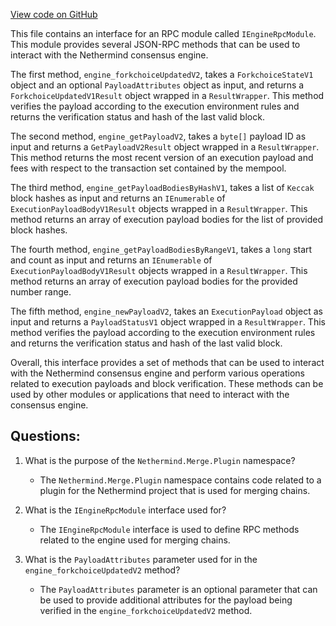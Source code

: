 [View code on GitHub](https://github.com/nethermindeth/nethermind/Nethermind.Merge.Plugin/IEngineRpcModule.Shanghai.cs)

This file contains an interface for an RPC module called `IEngineRpcModule`. This module provides several JSON-RPC methods that can be used to interact with the Nethermind consensus engine. 

The first method, `engine_forkchoiceUpdatedV2`, takes a `ForkchoiceStateV1` object and an optional `PayloadAttributes` object as input, and returns a `ForkchoiceUpdatedV1Result` object wrapped in a `ResultWrapper`. This method verifies the payload according to the execution environment rules and returns the verification status and hash of the last valid block.

The second method, `engine_getPayloadV2`, takes a `byte[]` payload ID as input and returns a `GetPayloadV2Result` object wrapped in a `ResultWrapper`. This method returns the most recent version of an execution payload and fees with respect to the transaction set contained by the mempool.

The third method, `engine_getPayloadBodiesByHashV1`, takes a list of `Keccak` block hashes as input and returns an `IEnumerable` of `ExecutionPayloadBodyV1Result` objects wrapped in a `ResultWrapper`. This method returns an array of execution payload bodies for the list of provided block hashes.

The fourth method, `engine_getPayloadBodiesByRangeV1`, takes a `long` start and count as input and returns an `IEnumerable` of `ExecutionPayloadBodyV1Result` objects wrapped in a `ResultWrapper`. This method returns an array of execution payload bodies for the provided number range.

The fifth method, `engine_newPayloadV2`, takes an `ExecutionPayload` object as input and returns a `PayloadStatusV1` object wrapped in a `ResultWrapper`. This method verifies the payload according to the execution environment rules and returns the verification status and hash of the last valid block.

Overall, this interface provides a set of methods that can be used to interact with the Nethermind consensus engine and perform various operations related to execution payloads and block verification. These methods can be used by other modules or applications that need to interact with the consensus engine.
## Questions: 
 1. What is the purpose of the `Nethermind.Merge.Plugin` namespace?
    - The `Nethermind.Merge.Plugin` namespace contains code related to a plugin for the Nethermind project that is used for merging chains.

2. What is the `IEngineRpcModule` interface used for?
    - The `IEngineRpcModule` interface is used to define RPC methods related to the engine used for merging chains.

3. What is the `PayloadAttributes` parameter used for in the `engine_forkchoiceUpdatedV2` method?
    - The `PayloadAttributes` parameter is an optional parameter that can be used to provide additional attributes for the payload being verified in the `engine_forkchoiceUpdatedV2` method.